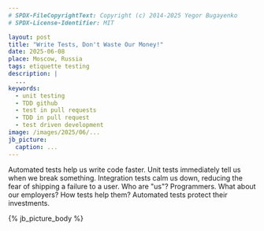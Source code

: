 ```yaml
---
# SPDX-FileCopyrightText: Copyright (c) 2014-2025 Yegor Bugayenko
# SPDX-License-Identifier: MIT

layout: post
title: "Write Tests, Don't Waste Our Money!"
date: 2025-06-08
place: Moscow, Russia
tags: etiquette testing
description: |
  ...
keywords:
  - unit testing
  - TDD github
  - test in pull requests
  - TDD in pull request
  - test driven development
image: /images/2025/06/...
jb_picture:
  caption: ...
---
```


Automated tests help us write code faster.
Unit tests immediately tell us when we break something.
Integration tests calm us down, reducing the fear of shipping a failure to a user.
Who are "us"?
Programmers.
What about our employers?
How tests help them?
Automated tests protect their investments.

<!--more-->

{% jb_picture_body %}
